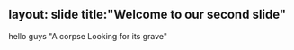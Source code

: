 layout: slide
title:"Welcome to our second slide" 
------
hello guys
"A corpse Looking for its grave"
